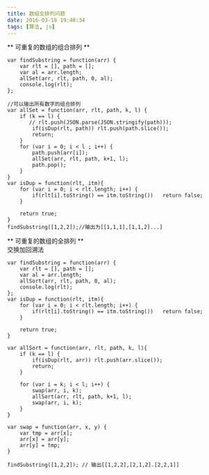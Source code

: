 ```yaml
---
title: 数组全排列问题
date: 2016-03-18 19:48:34
tags: [算法, js]
---
```

** 可重复的数组的组合排列 **


	var findSubstring = function(arr) {
	    var rlt = [], path = [];
	    var al = arr.length;
	    allSet(arr, rlt, path, 0, al);
	    console.log(rlt);
	};

	//可以输出所有数字的组合排列
	var allSet = function(arr, rlt, path, k, l) {
	    if (k == l) {
	       // rlt.push(JSON.parse(JSON.stringify(path)));
	        if(isDup(rlt, path)) rlt.push(path.slice());
	        return;
	    }
	    for (var i = 0; i < l ; i++) {
	        path.push(arr[i]);
	        allSet(arr, rlt, path, k+1, l);
	        path.pop();
	    }
	}
	var isDup = function(rlt, itm){
	    for (var i = 0; i < rlt.length; i++) {
	        if(rlt[i].toString() == itm.toString())   return false;
	    }

	    return true;
	}
	findSubstring([1,2,2]);//输出为[[1,1,1],[1,1,2]...]


** 可重复的数组的全排列 **	
交换加回溯法

	var findSubstring = function(arr) {
	    var rlt = [], path = [];
	    var al = arr.length;
	    allSort(arr, rlt, path, 0, al);
	    console.log(rlt);
	};
	var isDup = function(rlt, itm){
	    for (var i = 0; i < rlt.length; i++) {
	        if(rlt[i].toString() == itm.toString())   return false;
	    }

	    return true;
	}

	var allSort = function(arr, rlt, path, k, l){
	    if (k == l) {
	        if(isDup(rlt, arr)) rlt.push(arr.slice());
	        return;
	    }

	    for (var i = k; i < l; i++) {
	        swap(arr, i, k);
	        allSort(arr, rlt, path, k+1, l);
	        swap(arr, i, k);
	    }
	}

	var swap = function(arr, x, y) {
	    var tmp = arr[x];
	    arr[x] = arr[y];
	    arr[y] = tmp;
	}

	findSubstring([1,2,2]); // 输出[[1,2,2],[2,1,2].[2,2,1]]
